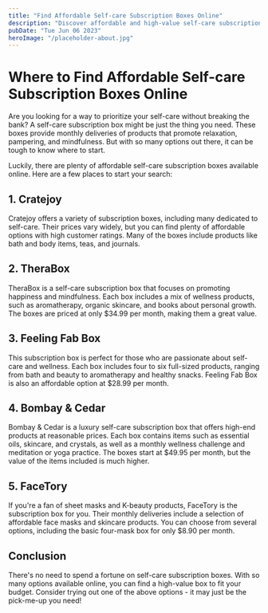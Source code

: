 ```yaml
---
title: "Find Affordable Self-care Subscription Boxes Online"
description: "Discover affordable and high-value self-care subscription boxes online that can help you relax and enjoy life."
pubDate: "Tue Jun 06 2023"
heroImage: "/placeholder-about.jpg"
---
```


# Where to Find Affordable Self-care Subscription Boxes Online

Are you looking for a way to prioritize your self-care without breaking the bank? A self-care subscription box might be just the thing you need. These boxes provide monthly deliveries of products that promote relaxation, pampering, and mindfulness. But with so many options out there, it can be tough to know where to start.

Luckily, there are plenty of affordable self-care subscription boxes available online. Here are a few places to start your search:

## 1. Cratejoy

Cratejoy offers a variety of subscription boxes, including many dedicated to self-care. Their prices vary widely, but you can find plenty of affordable options with high customer ratings. Many of the boxes include products like bath and body items, teas, and journals.

## 2. TheraBox

TheraBox is a self-care subscription box that focuses on promoting happiness and mindfulness. Each box includes a mix of wellness products, such as aromatherapy, organic skincare, and books about personal growth. The boxes are priced at only $34.99 per month, making them a great value.

## 3. Feeling Fab Box

This subscription box is perfect for those who are passionate about self-care and wellness. Each box includes four to six full-sized products, ranging from bath and beauty to aromatherapy and healthy snacks. Feeling Fab Box is also an affordable option at $28.99 per month.

## 4. Bombay &amp; Cedar

Bombay &amp; Cedar is a luxury self-care subscription box that offers high-end products at reasonable prices. Each box contains items such as essential oils, skincare, and crystals, as well as a monthly wellness challenge and meditation or yoga practice. The boxes start at $49.95 per month, but the value of the items included is much higher.

## 5. FaceTory

If you&#39;re a fan of sheet masks and K-beauty products, FaceTory is the subscription box for you. Their monthly deliveries include a selection of affordable face masks and skincare products. You can choose from several options, including the basic four-mask box for only $8.90 per month.

## Conclusion

There&#39;s no need to spend a fortune on self-care subscription boxes. With so many options available online, you can find a high-value box to fit your budget. Consider trying out one of the above options - it may just be the pick-me-up you need!